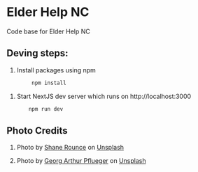 # Elder Help NC

Code base for Elder Help NC

## Deving steps:

1.  Install packages using npm

```bash
        npm install
```

1.  Start NextJS dev server which runs on http://localhost:3000

```bash
       npm run dev
```

## Photo Credits

1. Photo by <a href="https://unsplash.com/@shanerounce?utm_source=unsplash&utm_medium=referral&utm_content=creditCopyText">Shane Rounce</a> on <a href="/s/photos/community?utm_source=unsplash&utm_medium=referral&utm_content=creditCopyText">Unsplash</a>

1. Photo by <a href="https://unsplash.com/@knurpselknie?utm_source=unsplash&utm_medium=referral&utm_content=creditCopyText">Georg Arthur Pflueger</a> on <a href="/collections/10480186/senior-care-canada?utm_source=unsplash&utm_medium=referral&utm_content=creditCopyText">Unsplash</a>
